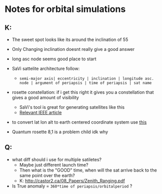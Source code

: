 # Notes for orbital simulations 
## K:
+ The sweet spot looks like its around the inclination of 55
+ Only Changing inclination doesnt really give a good answer 
+ long asc node seems good place to start 
+ SaVi sattelite architecture follow:
	+ `semi-major axis| eccentricity | inclination | longitude asc. node | argument of periapsis | time of periapsis | sat name `
+ rosette constellation: if i get this right it gives you a constellation that gives a good amount of visibility 
	+ SaVi's tool is great for generating satellites like this 
	+ [Relevant IEEE article](https://ieeexplore.ieee.org/document/4102386)

+ to convert lat lon alt to earth centered coordinate system use [this](https://github.com/geospace-code/pymap3d)
+ Quantum rosette 8,1 is a problem child idk why 


## Q:
+ what diff should i use for multiple satiletes?
	+ Maybe just different launch time? 
	+ Then what is the "GOOD" time, when will the sat arrive back to the same point over the earth?
	+ K: http://castor2.ca/08_Papers/Zenith_Ranging.pdf
+ Is True anomaly = `360*time of periapsis/orbitalperiod` ? 
